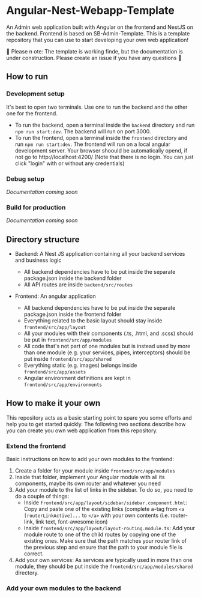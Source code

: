 # Angular-Nest-Webapp-Template

An Admin web application built with Angular on the frontend and NestJS on the backend. Frontend is based on SB-Admin-Template.
This is a template repository that you can use to start developing your own web application!

:construction: Please n ote: The template is working finde, but the documentation is under construction. Please create an issue if you have any questions :construction:

## How to run

### Development setup
It's best to open two terminals. Use one to run the backend and the other one for the frontend.
- To run the backend, open a terminal inside the `backend` directory and run `npm run start:dev`. The backend will run on port 3000.
- To run the frontend, open a terminal inside the `frontend` directory and run `npm run start:dev`. The frontend will run on a local angular development server. Your browser shoould be automatically opend, if not go to http://localhost:4200/ (Note that there is no login. You can just click "login" with or without any credentials)

### Debug setup
*Documentation coming soon*

### Build for production
*Documentation coming soon*

## Directory structure
- Backend: A Nest JS application containing all your backend services and business logic
  - All backend dependencies have to be put inside the separate package.json inside the backend folder
  - All API routes are inside `backend/src/routes`

- Frontend: An angular application
  - All backend dependencies have to be put inside the separate package.json inside the frontend folder
  - Everything related to the basic layout should stay inside `frontend/src/app/layout`
  - All your modules with their components (.ts, .html, and .scss) should be put in `frontend/src/app/modules`
  - All code that's not part of one modules but is instead used by more than one module (e.g. your services, pipes, interceptors) should be put inside `frontend/src/app/shared`
  - Everything static (e.g. images) belongs inside `frontend/src/app/assets`
  - Angular environment definitions are kept in `frontend/src/app/environments`

## How to make it your own
This repository acts as a basic starting point to spare you some efforts and help you to get started quickly. The following two sections describe how you can create you own web application from this repository.

### Extend the frontend
Basic instructions on how to add your own modules to the frontend:
1. Create a folder for your module inside `frontend/src/app/modules`
2. Inside that folder, implement your Angular module with all its components, maybe its own router and whatever you need
3. Add your module to the list of links in the sidebar. To do so, you need to do a couple of things:
	- Inside `frontend/src/app/layout/sidebar/sidebar.component.html`: Copy and paste one of the existing links (complete a-tag from `<a [routerLinkActive]...` to `</a>` with your own contents (i.e. router-link, link text, font-awesome icon)
	- Inside `frontend/src/app/layout/layout-routing.module.ts`: Add your module route to one of the child routes by copying one of the existing ones. Make sure that the path matches your router link of the previous step and ensure that the path to your module file is correct.
4. Add your own services: As services are typically used in more than one module, they should be put inside the `frontend/src/app/modules/shared` directory.

### Add your own modules to the backend